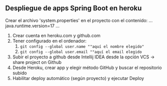 
## Despliegue de apps Spring Boot en heroku 
Crear el archivo 'system.properties' en el proyecto con el contenido:
...
java.runtime.version=17
...

1. Crear cuenta en heroku.com y github.com
2. Tener configurado en el ordenador:
   1. `git config --global user.name ""aquí el nombre elegido"`
   2. `git config --global user.email ""aquí el email elegido`
3. Subir el proyecto a github desde Intellij IDEA desde la opción VCS -> share project on Github
4. Desde Heroku, crear app y elegir método GitHub y buscar el repositorio subido
5. Habilitar deploy automático (según proyecto) y ejecutar Deploy